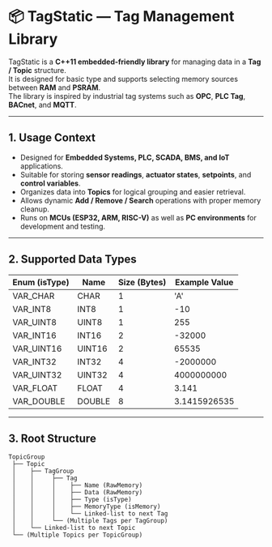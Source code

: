 # 📦 TagStatic — Tag Management Library

TagStatic is a **C++11 embedded-friendly library** for managing data in a **Tag / Topic** structure.  
It is designed for basic type and supports selecting memory sources between **RAM** and **PSRAM**.  
The library is inspired by industrial tag systems such as **OPC**, **PLC Tag**, **BACnet**, and **MQTT**.

---

## 1. Usage Context

- Designed for **Embedded Systems, PLC, SCADA, BMS, and IoT** applications.
- Suitable for storing **sensor readings**, **actuator states**, **setpoints**, and **control variables**.
- Organizes data into **Topics** for logical grouping and easier retrieval.
- Allows dynamic **Add / Remove / Search** operations with proper memory cleanup.
- Runs on **MCUs (ESP32, ARM, RISC-V)** as well as **PC environments** for development and testing.

---

## 2. Supported Data Types

| Enum (isType) | Name     | Size (Bytes) | Example Value |
|---------------|----------|--------------|---------------|
| VAR_CHAR      | CHAR     | 1            | 'A'           |
| VAR_INT8      | INT8     | 1            | -10           |
| VAR_UINT8     | UINT8    | 1            | 255           |
| VAR_INT16     | INT16    | 2            | -32000        |
| VAR_UINT16    | UINT16   | 2            | 65535         |
| VAR_INT32     | INT32    | 4            | -2000000      |
| VAR_UINT32    | UINT32   | 4            | 4000000000    |
| VAR_FLOAT     | FLOAT    | 4            | 3.141         |
| VAR_DOUBLE    | DOUBLE   | 8            | 3.1415926535  |

---

## 3. Root Structure

```plaintext
TopicGroup
 ├── Topic
 │    ├── TagGroup
 │    │     ├── Tag
 │    │     │    ├── Name (RawMemory)
 │    │     │    ├── Data (RawMemory)
 │    │     │    ├── Type (isType)
 │    │     │    ├── MemoryType (isMemory)
 │    │     │    └── Linked-list to next Tag
 │    │     └── (Multiple Tags per TagGroup)
 │    └── Linked-list to next Topic
 └── (Multiple Topics per TopicGroup)
